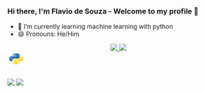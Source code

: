 ### Hi there, I'm Flavio de Souza - Welcome to my profile 👋

- 🌱 I’m currently learning machine learning with python
- 😄 Pronouns: He/Him

<div align="center">
  <a href="https://github.com/flaviogbm">
  <img height="180em" src="https://github-readme-stats.vercel.app/api?username=flaviogbm&show_icons=true&theme=dark&include_all_commits=true&count_private=true"/>
  <img height="180em" src="https://github-readme-stats.vercel.app/api/top-langs/?username=flaviogbm&layout=compact&langs_count=7&theme=dark"/>
</div>
<img align="center" alt="Python-icon" height="30" width="40" src="https://raw.githubusercontent.com/devicons/devicon/master/icons/python/python-original.svg">
  
  ##
<div>  
 <a href = "mailto:flavio.dev.souza@gmail.com"><img src="https://img.shields.io/badge/-Gmail-%23333?style=for-the-badge&logo=gmail&logoColor=white" target="_blank"></a> 
 <a href="https://www.linkedin.com/in/fl%C3%A1vio-de-souza-0180251b0/" target="_blank"><img src="https://img.shields.io/badge/-LinkedIn-%230077B5?style=for-the-badge&logo=linkedin&logoColor=white" target="_blank"></a>
</div>
